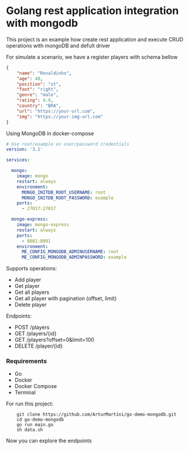 # Golang rest application integration with mongodb

This project is an example how create rest application and execute CRUD operations with mongoDB and defult driver

For simulate a scenario, we have a register players with schema bellow

```json
{
    "name": "Ronaldinho",
    "age": 40,
    "position": "st",
    "foot": "right",
    "genre": "male",
    "rating": 4.9,
    "country": "BRA",
    "url": "https://your-url.com",
    "img": "https://your-img-url.com"
}
```
Using MongoDB in docker-compose

```yaml
# Use root/example as user/password credentials
version: '3.1'

services:

  mongo:
    image: mongo
    restart: always
    environment:
      MONGO_INITDB_ROOT_USERNAME: root
      MONGO_INITDB_ROOT_PASSWORD: example
    ports:
      - 27017:27017

  mongo-express:
    image: mongo-express
    restart: always
    ports:
      - 8081:8081
    environment:
      ME_CONFIG_MONGODB_ADMINUSERNAME: root
      ME_CONFIG_MONGODB_ADMINPASSWORD: example

```

Supports operations:
* Add player
* Get player
* Get all players
* Get all player with pagination (offset, limit)
* Delete player

Endpoints:
* POST   /players
* GET    /players/{id}
* GET    /players?offset=0&limit=100
* DELETE /player/{id}

### Requirements
* Go
* Docker
* Docker Compose
* Terminal

For run this project:
```shell
    git clone https://github.com/ArturMartini/go-demo-mongodb.git
    cd go-demo-mongodb
    go run main.go
    sh data.sh
```

Now you can explore the endpoints

